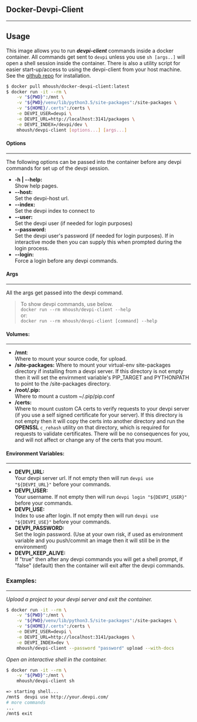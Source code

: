 ## Docker-Devpi-Client
-------------------

## Usage 

This image allows you to run ***devpi-client*** commands inside a docker container.  All commands 
get sent to `devpi` unless you use `sh [args..]` will open a shell session inside the
container.  There is also a utility script for easier start-up/access to using the 
devpi-client from your host machine.  See the 
[github repo](https://github.com/m-housh/Dockerfiles/tree/master/devpi-client/bin) for installation.



```bash
$ docker pull mhoush/docker-devpi-client:latest
$ docker run -it --rm \
    -v "${PWD}":/mnt \
    -v "${PWD}/venv/lib/python3.5/site-packages":/site-packages \
    -v "${HOME}/.certs":/certs \
    -e DEVPI_USER=devpi \
    -e DEVPI_URL=http://localhost:3141/packages \
    -e DEVPI_INDEX=/devpi/dev \
    mhoush/devpi-client [options...] [args...]
```
#### Options
---
The following options can be passed into the container before any devpi commands for set
up of the devpi session.
* **-h | --help:**  
    Show help pages.
* **--host:**  
    Set the devpi-host url.
* **--index:**  
    Set the devpi index to connect to
* **--user:**  
    Set the devpi user (if needed for login purposes)
* **--password:**  
    Set the devpi user's password (if needed for login purposes).  If in interactive mode
    then you can supply this when prompted during the login process.
* **--login:**  
    Force a login before any devpi commands.

#### Args
---
All the args get passed into the devpi command.  
>To show devpi commands, use below.  
`docker run --rm mhoush/devpi-client --help`  
or:  
`docker run --rm mhoush/devpi-client [command] --help`


#### Volumes:  
---

* **/mnt**:   
    Where to mount your source code, for upload.
* **/site-packages:**
    Where to mount your virtual-env site-packages directory if installing
    from a devpi server.  If this directory is not empty then it will
    set the envirnment variable's PIP_TARGET and PYTHONPATH to point to
    the /site-packages directory.
* **/root/.pip:**  
    Where to mount a custom ~/.pip/pip.conf
* **/certs:**  
    Where to mount custom CA certs to verify requests to your devpi server (if you use a
    self signed certificate for your server).  If this directory is not empty then it will copy the certs into another directory and run the **OPENSSL** `c_rehash` utility on that directory, which is required for requests to validate certificates. There will be no consequences for you, and will not affect or change any of the certs that you mount.

#### Environment Variables:
---

 
* **DEVPI_URL:**  
    Your devpi server url. If not empty then will run `devpi use "${DEVPI_URL}"` before your
    commands.
* **DEVPI_USER:**  
    Your username.  If not empty then will run `devpi login "${DEVPI_USER}"` before your 
    commands.
* **DEVPI_USE:**  
    Index to use after login. If not empty then will run `devpi use "${DEVPI_USE}"` before
    your commands.
* **DEVPI_PASSWORD:**  
    Set the login password.  (Use at your own risk, if used as environment variable and
    you push/commit an image then it will still be in the environment)
* **DEVPI_KEEP_ALIVE:**  
    If "true" then after any devpi commands you will get a shell prompt, if "false" 
    (default) then the container will exit after the devpi commands.

### Examples:
---


*Upload a project to your devpi server and exit the container.*
```bash
$ docker run -it --rm \
    -v "${PWD}":/mnt \
    -v "${PWD}/venv/lib/python3.5/site-packages":/site-packages \
    -v "${HOME}/.certs":/certs \
    -e DEVPI_USER=devpi \
    -e DEVPI_URL=http://localhost:3141/packages \
    -e DEVPI_INDEX=dev \
    mhoush/devpi-client --password "password" upload --with-docs
```
*Open an interactive shell in the container.*
```bash
$ docker run -it --rm \
    -v "${PWD}":/mnt \
    mhoush/devpi-client sh

=> starting shell...
/mnt$  devpi use http://your.devpi.com/
# more commands
...
/mnt$ exit
```


